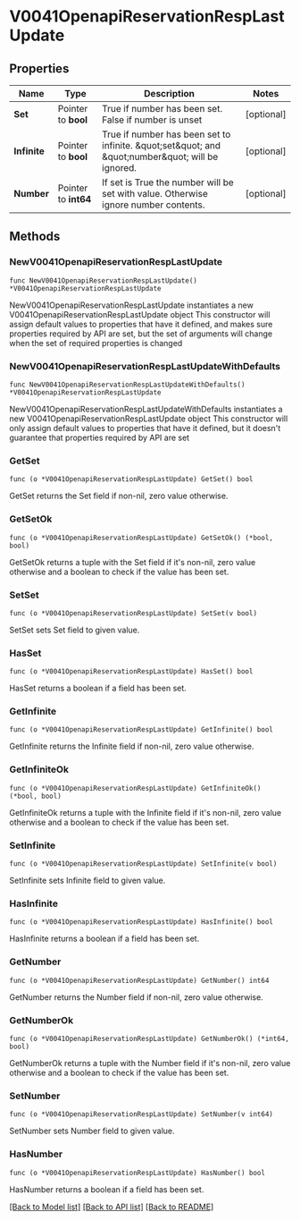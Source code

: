 # V0041OpenapiReservationRespLastUpdate

## Properties

Name | Type | Description | Notes
------------ | ------------- | ------------- | -------------
**Set** | Pointer to **bool** | True if number has been set. False if number is unset | [optional] 
**Infinite** | Pointer to **bool** | True if number has been set to infinite. \&quot;set\&quot; and \&quot;number\&quot; will be ignored. | [optional] 
**Number** | Pointer to **int64** | If set is True the number will be set with value. Otherwise ignore number contents. | [optional] 

## Methods

### NewV0041OpenapiReservationRespLastUpdate

`func NewV0041OpenapiReservationRespLastUpdate() *V0041OpenapiReservationRespLastUpdate`

NewV0041OpenapiReservationRespLastUpdate instantiates a new V0041OpenapiReservationRespLastUpdate object
This constructor will assign default values to properties that have it defined,
and makes sure properties required by API are set, but the set of arguments
will change when the set of required properties is changed

### NewV0041OpenapiReservationRespLastUpdateWithDefaults

`func NewV0041OpenapiReservationRespLastUpdateWithDefaults() *V0041OpenapiReservationRespLastUpdate`

NewV0041OpenapiReservationRespLastUpdateWithDefaults instantiates a new V0041OpenapiReservationRespLastUpdate object
This constructor will only assign default values to properties that have it defined,
but it doesn't guarantee that properties required by API are set

### GetSet

`func (o *V0041OpenapiReservationRespLastUpdate) GetSet() bool`

GetSet returns the Set field if non-nil, zero value otherwise.

### GetSetOk

`func (o *V0041OpenapiReservationRespLastUpdate) GetSetOk() (*bool, bool)`

GetSetOk returns a tuple with the Set field if it's non-nil, zero value otherwise
and a boolean to check if the value has been set.

### SetSet

`func (o *V0041OpenapiReservationRespLastUpdate) SetSet(v bool)`

SetSet sets Set field to given value.

### HasSet

`func (o *V0041OpenapiReservationRespLastUpdate) HasSet() bool`

HasSet returns a boolean if a field has been set.

### GetInfinite

`func (o *V0041OpenapiReservationRespLastUpdate) GetInfinite() bool`

GetInfinite returns the Infinite field if non-nil, zero value otherwise.

### GetInfiniteOk

`func (o *V0041OpenapiReservationRespLastUpdate) GetInfiniteOk() (*bool, bool)`

GetInfiniteOk returns a tuple with the Infinite field if it's non-nil, zero value otherwise
and a boolean to check if the value has been set.

### SetInfinite

`func (o *V0041OpenapiReservationRespLastUpdate) SetInfinite(v bool)`

SetInfinite sets Infinite field to given value.

### HasInfinite

`func (o *V0041OpenapiReservationRespLastUpdate) HasInfinite() bool`

HasInfinite returns a boolean if a field has been set.

### GetNumber

`func (o *V0041OpenapiReservationRespLastUpdate) GetNumber() int64`

GetNumber returns the Number field if non-nil, zero value otherwise.

### GetNumberOk

`func (o *V0041OpenapiReservationRespLastUpdate) GetNumberOk() (*int64, bool)`

GetNumberOk returns a tuple with the Number field if it's non-nil, zero value otherwise
and a boolean to check if the value has been set.

### SetNumber

`func (o *V0041OpenapiReservationRespLastUpdate) SetNumber(v int64)`

SetNumber sets Number field to given value.

### HasNumber

`func (o *V0041OpenapiReservationRespLastUpdate) HasNumber() bool`

HasNumber returns a boolean if a field has been set.


[[Back to Model list]](../README.md#documentation-for-models) [[Back to API list]](../README.md#documentation-for-api-endpoints) [[Back to README]](../README.md)


